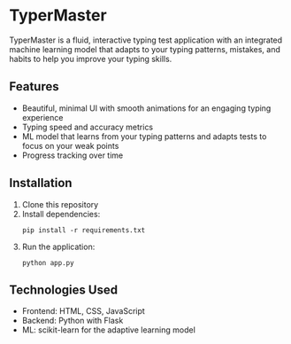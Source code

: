 # TyperMaster

TyperMaster is a fluid, interactive typing test application with an integrated machine learning model that adapts to your typing patterns, mistakes, and habits to help you improve your typing skills.

## Features

- Beautiful, minimal UI with smooth animations for an engaging typing experience
- Typing speed and accuracy metrics
- ML model that learns from your typing patterns and adapts tests to focus on your weak points
- Progress tracking over time

## Installation

1. Clone this repository
2. Install dependencies:
   ```
   pip install -r requirements.txt
   ```
3. Run the application:
   ```
   python app.py
   ```

## Technologies Used

- Frontend: HTML, CSS, JavaScript
- Backend: Python with Flask
- ML: scikit-learn for the adaptive learning model
